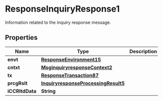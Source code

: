 

# ResponseInquiryResponse1

Information related to the inquiry response message.
## Properties

Name | Type | Description | Notes
------------ | ------------- | ------------- | -------------
**envt** | [**ResponseEnvironment15**](ResponseEnvironment15.md) |  |  [optional]
**cntxt** | [**MsginquiryresponseContext2**](MsginquiryresponseContext2.md) |  |  [optional]
**tx** | [**ResponseTransaction87**](ResponseTransaction87.md) |  |  [optional]
**prcgRslt** | [**InquiryresponseProcessingResult5**](InquiryresponseProcessingResult5.md) |  |  [optional]
**iCCRltdData** | **String** |  |  [optional]



